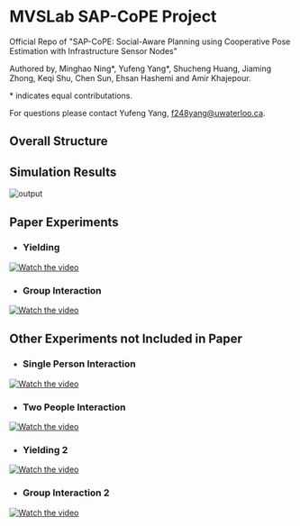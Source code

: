 # MVSLab SAP-CoPE Project
Official Repo of "SAP-CoPE: Social-Aware Planning using Cooperative Pose Estimation with Infrastructure Sensor Nodes" 

Authored by, Minghao Ning*, Yufeng Yang*, Shucheng Huang, Jiaming Zhong, Keqi Shu, Chen Sun, Ehsan Hashemi and Amir Khajepour. 

\* indicates equal contributations. 

For questions please contact Yufeng Yang, f248yang@uwaterloo.ca.
## Overall Structure


## Simulation Results
![output](https://github.com/user-attachments/assets/9505f693-7f03-408d-9f9a-6faa4f83d273)


<!-- ### Scenario One: Obstacle and Human Interaction -->
<!-- [![Watch the video](https://img.youtube.com/vi/yXRH-UHOn6I/maxresdefault.jpg)](https://youtu.be/yXRH-UHOn6I) -->
## Paper Experiments
- ### Yielding
[![Watch the video](https://img.youtube.com/vi/zujStRe5opY/maxresdefault.jpg)](https://www.youtube.com/watch?v=zujStRe5opY)

- ### Group Interaction
[![Watch the video](https://img.youtube.com/vi/mxEISI-pIPE/maxresdefault.jpg)](https://www.youtube.com/watch?v=mxEISI-pIPE)

## Other Experiments not Included in Paper
 - ### Single Person Interaction
[![Watch the video](https://img.youtube.com/vi/-QVE9bT__44/maxresdefault.jpg)](https://www.youtube.com/watch?v=-QVE9bT__44)

 - ### Two People Interaction
[![Watch the video](https://img.youtube.com/vi/bxoDXpwp38g/maxresdefault.jpg)](https://www.youtube.com/watch?v=bxoDXpwp38g)

 - ### Yielding 2
[![Watch the video](https://img.youtube.com/vi/aMif5f1yLV4/maxresdefault.jpg)](https://www.youtube.com/watch?v=aMif5f1yLV4)

 - ### Group Interaction 2
[![Watch the video](https://img.youtube.com/vi/RbLEu5zwzKo/maxresdefault.jpg)](https://www.youtube.com/watch?v=RbLEu5zwzKo)
